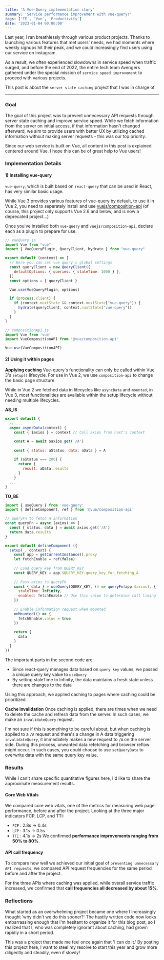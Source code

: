 ```yaml
---
title: 'A Vue-Query implementation story'
summary: 'Service performance improvement with vue-query!'
tags: ['FE', 'Vue', 'Productivity']
date: '2023-01-04 00:00:00'
---
```


Last year, I ran breathlessly through various product projects. Thanks to launching various features that met users' needs, we had moments where weekly signups hit their peak, and we could increasingly find users using our service on Instagram.

As a result, we often experienced slowdowns in service speed when traffic surged, and before the end of 2022, the entire tech team Avengers gathered under the special mission of `service speed improvement` to proceed with various projects.

This post is about the `server state caching` project that I was in charge of.

---

### Goal
The goal of this project was to prevent unnecessary API requests through server state caching and improve service speed. While we fetch information from the server on initial access, if that information hasn't changed afterward, we aim to provide users with better UX by utilizing cached information without making server requests - this was our top priority.

Since our web service is built on Vue, all content in this post is explained centered around Vue. I hope this can be of great help to Vue users!

### Implementation Details
#### 1) Installing vue-query
`vue-query`, which is built based on `react-query` that can be used in React, has very similar basic usage.

While Vue 3 provides various features of vue-query by default, to use it in Vue 2, you need to separately install and use [vuejs/composition-api](https://github.com/vuejs/composition-api) (of course, this project only supports Vue 2.6 and below, and is now a deprecated project...)

Once you've installed both `vue-query` and `vuejs/composition-api`, declare each as a plugin to prepare for use.

```javascript
// vueQuery.js
import Vue from "vue"
import { VueQueryPlugin, QueryClient, hydrate } from "vue-query"

export default (context) => {
  // Here you can set vue query's global settings
  const queryClient = new QueryClient({
    defaultOptions: { queries: { staleTime: 1000 } },
  })
  const options = { queryClient }

  Vue.use(VueQueryPlugin, options)

  if (process.client) {
    if (context.nuxtState && context.nuxtState["vue-query"]) {
      hydrate(queryClient, context.nuxtState["vue-query"])
    }
  }
}
```
```javascript
// compositionApi.js
import Vue from 'vue'
import VueCompositionAPI from '@vue/composition-api'

Vue.use(VueCompositionAPI)
```

#### 2) Using it within pages
**Applying caching**
Vue-query's functionality can only be called within Vue 3's `setup()` lifecycle. For use in Vue 2, we use `composition-api` to change the basic page structure.

While in Vue 2 we fetched data in lifecycles like `asyncData` and `mounted`, in Vue 3, most functionalities are available within the setup lifecycle without needing multiple lifecycles.

**AS_IS**
```javascript
export default {
  // ...
  async asyncData(context) {
    const { $axios } = context // Call axios from nuxt's context

	const A = await $axios.get('/A')
    
    const { status: aStatus, data: aData } = A
    
    if (aStatus === 200) {
      return {
        result: aData.results
      }
    }
  ...
}
```

**TO_BE**
```javascript
import { useQuery } from 'vue-query'
import { defineComponent, ref } from '@vue/composition-api'

// queryFn to fetch A information
const queryFn = async (axios) => {
  const { status, data } = await axios.get('/A')
  return data.results
}

export default defineComponent ({
  setup(_, context) {
    const app = getCurrentInstance().proxy
    let fetchEnable = ref(false)
    
    // Load query key from QUERY_KEY
    const QUERY_KEY = app.$QUERY_KEY.query_key_for_fetching_A
    
    // Pass axios to queryFn
    const { data } = useQuery(QUERY_KEY, () => queryFn(app.$axios), {
      staleTime: Infinity,
      enabled: fetchEnable // Use this value to determine call timing
    })
    
    // Enable information request when mounted
    onMounted(() => {
      fetchEnable.value = true
    })
    
    return {
      data
    }
  }
})
```
The important parts in the second code are:
- Since react-query manages data based on `query key` values, we passed a unique query key value to `useQuery`
- By setting staleTime to Infinity, the data maintains a fresh state unless there are changes to the data

Using this approach, we applied caching to pages where caching could be prioritized.

**Cache invalidation**
Once caching is applied, there are times when we need to delete the cache and refresh data from the server. In such cases, we make an `invalidateQuery` request.

I'm not sure if this is something to be careful about, but when caching is applied to a `/A` request and there's a change in A data triggering `invalidateQuery`, it immediately makes a new request to `/A` on the server side. During this process, unwanted data refetching and browser reflow might occur. In such cases, you could choose to use `setQueryData` to overwrite data with the same query key value.

### Results
While I can't share specific quantitative figures here, I'd like to share the approximate measurement results.

#### Core Web Vitals
We compared core web vitals, one of the metrics for measuring web page performance, before and after the project.
Looking at the three major indicators FCP, LCP, and TTI:
- `FCP` : 2.8s -> 0.4s
- `LCP` : 3.1s -> 0.5s
- `TTI` : 4.1s -> 2s
We confirmed **performance improvements ranging from 50% to 80%**.

#### API call frequency
To compare how well we achieved our initial goal of `preventing unnecessary API requests`, we compared API request frequencies for the same period before and after the project.

For the three APIs where caching was applied, while overall service traffic increased, we confirmed that **call frequencies all decreased by about 15%**.

### Reflections
What started as an overwhelming project became one where I increasingly thought 'why didn't we do this sooner?' The hastily written code now looks embarrassing enough that I'm hesitant to organize it for this blog post, so I realized that I, who was completely ignorant about caching, had grown rapidly in a short period.

This was a project that made me feel once again that 'I can do it.' By posting this project here, I want to steel my resolve to start this year and grow more diligently and steadily, even if slowly!